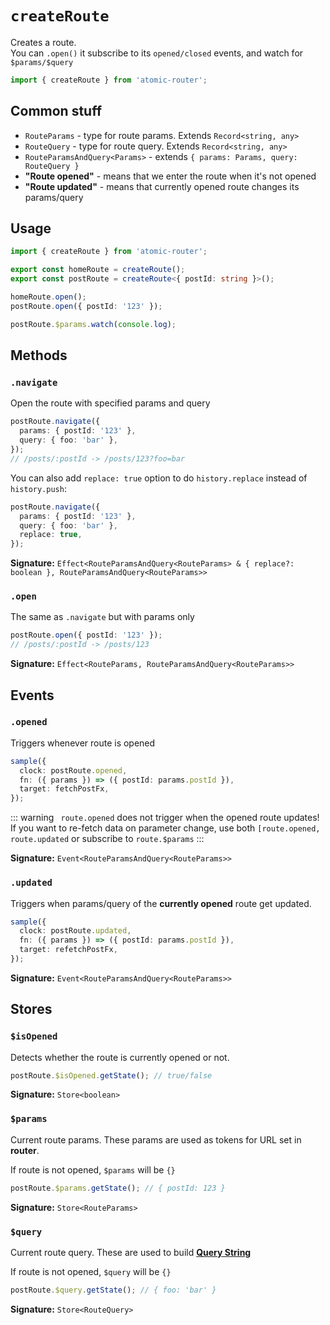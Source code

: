 # `createRoute`

Creates a route.  
You can `.open()` it subscribe to its `opened/closed` events, and watch for `$params/$query`

```ts
import { createRoute } from 'atomic-router';
```

## Common stuff

- `RouteParams` - type for route params. Extends `Record<string, any>`
- `RouteQuery` - type for route query. Extends `Record<string, any>`
- `RouteParamsAndQuery<Params>` - extends `{ params: Params, query: RouteQuery }`
- **"Route opened"** - means that we enter the route when it's not opened
- **"Route updated"** - means that currently opened route changes its params/query

## Usage

```ts
import { createRoute } from 'atomic-router';

export const homeRoute = createRoute();
export const postRoute = createRoute<{ postId: string }>();

homeRoute.open();
postRoute.open({ postId: '123' });

postRoute.$params.watch(console.log);
```

## Methods

### `.navigate`

Open the route with specified params and query

```ts
postRoute.navigate({
  params: { postId: '123' },
  query: { foo: 'bar' },
});
// /posts/:postId -> /posts/123?foo=bar
```

You can also add `replace: true` option to do `history.replace` instead of `history.push`:

```ts
postRoute.navigate({
  params: { postId: '123' },
  query: { foo: 'bar' },
  replace: true,
});
```

**Signature:** `Effect<RouteParamsAndQuery<RouteParams> & { replace?: boolean }, RouteParamsAndQuery<RouteParams>>`

### `.open`

The same as `.navigate` but with params only

```ts
postRoute.open({ postId: '123' });
// /posts/:postId -> /posts/123
```

**Signature:** `Effect<RouteParams, RouteParamsAndQuery<RouteParams>>`

## Events

### `.opened`

Triggers whenever route is opened

```ts
sample({
  clock: postRoute.opened,
  fn: ({ params }) => ({ postId: params.postId }),
  target: fetchPostFx,
});
```

::: warning
` route.opened` does not trigger when the opened route updates!  
If you want to re-fetch data on parameter change, use both `[route.opened, route.updated` or subscribe to `route.$params`
:::

**Signature:** `Event<RouteParamsAndQuery<RouteParams>>`

### `.updated`

Triggers when params/query of the **currently opened** route get updated.

```ts
sample({
  clock: postRoute.updated,
  fn: ({ params }) => ({ postId: params.postId }),
  target: refetchPostFx,
});
```

**Signature:** `Event<RouteParamsAndQuery<RouteParams>>`

## Stores

### `$isOpened`

Detects whether the route is currently opened or not.

```ts
postRoute.$isOpened.getState(); // true/false
```

**Signature:** `Store<boolean>`

### `$params`

Current route params. These params are used as tokens for URL set in **router**.

If route is not opened, `$params` will be `{}`

```ts
postRoute.$params.getState(); // { postId: 123 }
```

**Signature:** `Store<RouteParams>`

### `$query`

Current route query. These are used to build [**Query String**](https://en.wikipedia.org/wiki/Query_string)

If route is not opened, `$query` will be `{}`

```ts
postRoute.$query.getState(); // { foo: 'bar' }
```

**Signature:** `Store<RouteQuery>`

